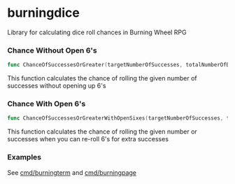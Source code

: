 # burningdice
Library for calculating dice roll chances in Burning Wheel RPG

### Chance Without Open 6's
```go
func ChanceOfSuccessesOrGreater(targetNumberOfSuccesses, totalNumberOfDice uint) *big.Rat
```
This function calculates the chance of rolling the given number of successes without opening up 6's

### Chance With Open 6's
```go
func ChanceOfSuccessesOrGreaterWithOpenSixes(targetNumberOfSuccesses, totalNumberOfDice uint) *big.Rat
```
This function calculates the chance of rolling the given number or successes when you can re-roll 6's for extra successes

### Examples
See [cmd/burningterm](/cmd/burningterm/) and [cmd/burningpage](/cmd/burningpage/)
